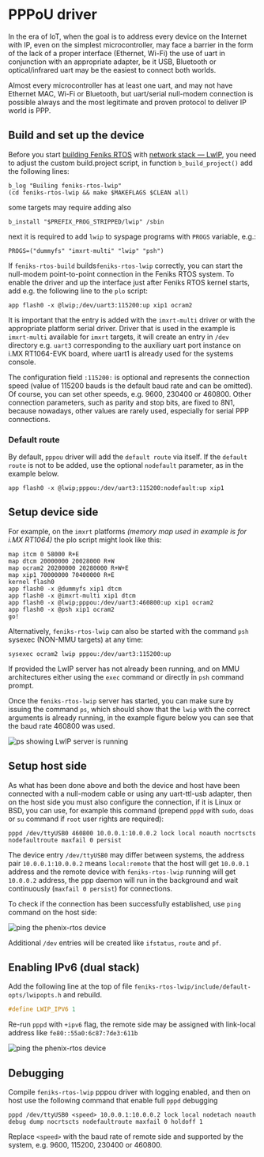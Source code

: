 # PPPoU driver

In the era of IoT, when the goal is to address every device on the Internet
with IP, even on the simplest microcontroller, may face a barrier in the form
of the lack of a proper interface (Ethernet, Wi-Fi) the use of uart in
conjunction with an appropriate adapter, be it USB, Bluetooth or
optical/infrared uart may be the easiest to connect both worlds.

Almost every microcontroller has at least one uart, and may not have Ethernet MAC,
Wi-Fi or Bluetooth, but uart/serial null-modem connection is possible always and
the most legitimate and proven protocol to deliver IP world is PPP.

## Build and set up the device

Before you start [building Feniks RTOS](../building/index.md) with
[network stack — LwIP](/lwip/index.md), you need to adjust the custom
build.project script, in function `b_build_project()` add the following lines:

```console
b_log "Builing feniks-rtos-lwip"
(cd feniks-rtos-lwip && make $MAKEFLAGS $CLEAN all)
```

some targets may require adding also

```console
b_install "$PREFIX_PROG_STRIPPED/lwip" /sbin
```

next it is required to add `lwip` to syspage programs with `PROGS` variable,
e.g.:

```console
PROGS=("dummyfs" "imxrt-multi" "lwip" "psh")
```

If `feniks-rtos-build` builds`feniks-rtos-lwip` correctly, you can start the
null-modem point-to-point connection in the Feniks RTOS system.  To enable the
driver and up the interface just after Feniks RTOS kernel starts, add e.g. the
following line to the `plo` script:

```console
app flash0 -x @lwip;/dev/uart3:115200:up xip1 ocram2
```

It is important that the entry is added with the `imxrt-multi` driver or with
the appropriate platform serial driver. Driver that is used in the example is
`imxrt-multi` available for `imxrt` targets, it will create an entry in `/dev`
directory e.g. `uart3` corresponding to the auxiliary uart port instance on
i.MX RT1064-EVK board, where uart1 is already used for the systems console.

The configuration field `:115200:` is optional and represents the connection
speed (value of 115200 bauds is the default baud rate and can be omitted).  Of
course, you can set other speeds, e.g. 9600, 230400 or 460800. Other connection
parameters, such as parity and stop bits, are fixed to 8N1, because nowadays,
other values are rarely used, especially for serial PPP connections.

### Default route

By default, `pppou` driver will add the `default route` via itself. If the
`default route` is not to be added, use the optional `nodefault` parameter,
as in the example below.

```console
app flash0 -x @lwip;pppou:/dev/uart3:115200:nodefault:up xip1
```

## Setup device side

For example, on the `imxrt` platforms _(memory map used in example is for i.MX
RT1064)_ the plo script might look like this:

```console
map itcm 0 58000 R+E
map dtcm 20000000 20028000 R+W
map ocram2 20200000 20280000 R+W+E
map xip1 70000000 70400000 R+E
kernel flash0
app flash0 -x @dummyfs xip1 dtcm
app flash0 -x @imxrt-multi xip1 dtcm
app flash0 -x @lwip;pppou:/dev/uart3:460800:up xip1 ocram2
app flash0 -x @psh xip1 ocram2
go!
```

Alternatively, `feniks-rtos-lwip` can also be started with the command `psh`
sysexec (NON-MMU targets) at any time:

```console
sysexec ocram2 lwip pppou:/dev/uart3:115200:up
```

If provided the LwIP server has not already been running, and on MMU architectures
either using the `exec` command or directly in `psh` command prompt.

Once the `feniks-rtos-lwip` server has started, you can make sure by issuing
the command `ps`, which should show that the `lwip` with the correct arguments
is already running, in the example figure below you can see that the baud rate
460800 was used.

![ps showing LwIP server is running](_images/lwip-pppou-ps.png)

## Setup host side

As what has been done above and both the device and host have been connected
with a null-modem cable or using any uart-ttl-usb adapter, then on the host
side you must also configure the connection, if it is Linux or BSD, you can
use, for example this command (prepend `pppd` with `sudo`, `doas` or `su`
command if `root` user rights are required):

```console
pppd /dev/ttyUSB0 460800 10.0.0.1:10.0.0.2 lock local noauth nocrtscts nodefaultroute maxfail 0 persist
```

The device entry `/dev/ttyUSB0` may differ between systems, the address pair
`10.0.0.1:10.0.0.2` means `local:remote` that the host will get `10.0.0.1`
address and the remote device with `feniks-rtos-lwip` running will get
`10.0.0.2` address, the ppp daemon will run in the background and wait
continuously (`maxfail 0 persist`) for connections.

To check if the connection has been successfully established, use `ping`
command on the host side:

![ping the phenix-rtos device](_images/lwip-pppou-ping.png)

Additional `/dev` entries will be created like `ifstatus`, `route` and `pf`.

## Enabling IPv6 (dual stack)

Add the following line at the top of file `feniks-rtos-lwip/include/default-opts/lwipopts.h` and rebuild.

```c
#define LWIP_IPV6 1
```

Re-run `pppd` with `+ipv6` flag, the remote side may be assigned with
link-local address like `fe80::55a0:6c87:7de3:611b`

![ping the phenix-rtos device](_images/lwip-pppou-ping6.png)

## Debugging

Compile `feniks-rtos-lwip` pppou driver with logging enabled, and then on host
use the following command that enable full `pppd` debugging

```console
pppd /dev/ttyUSB0 <speed> 10.0.0.1:10.0.0.2 lock local nodetach noauth debug dump nocrtscts nodefaultroute maxfail 0 holdoff 1
```

Replace `<speed>` with the baud rate of remote side and supported by the
system, e.g. 9600, 115200, 230400 or 460800.
